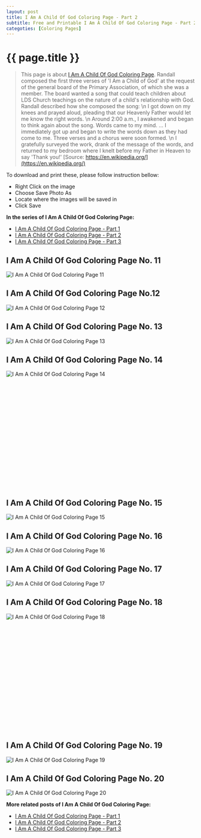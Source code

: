 ```yaml
---
layout: post
title: I Am A Child Of God Coloring Page - Part 2
subtitle: Free and Printable I Am A Child Of God Coloring Page - Part 2
categoties: [Coloring Pages]
---
```

{{ page.title }}
================
> This page is about [I Am A Child Of God Coloring Page](https://freecoloringpages.github.io/). Randall composed the first three verses of 'I Am a Child of God' at the request of the general board of the Primary Association, of which she was a member. The board wanted a song that could teach children about LDS Church teachings on the nature of a child's relationship with God. Randall described how she composed the song: \n I got down on my knees and prayed aloud, pleading that our Heavenly Father would let me know the right words. \n Around 2:00 a.m., I awakened and began to think again about the song. Words came to my mind. … I immediately got up and began to write the words down as they had come to me. Three verses and a chorus were soon formed. \n I gratefully surveyed the work, drank of the message of the words, and returned to my bedroom where I knelt before my Father in Heaven to say 'Thank you!' [Source: https://en.wikipedia.org/](https://en.wikipedia.org/)

To download and print these, please follow instruction bellow:
* Right Click on the image 
* Choose Save Photo As 
* Locate where the images will be saved in 
* Click Save

**In the series of I Am A Child Of God Coloring Page:**

* [I Am A Child Of God Coloring Page - Part 1](https://freecoloringpages.github.io/2017/12/01/I-Am-A-Child-Of-God-Coloring-Page-part-1.html)
* [I Am A Child Of God Coloring Page - Part 2](https://freecoloringpages.github.io/2017/12/01/I-Am-A-Child-Of-God-Coloring-Page-part-2.html)
* [I Am A Child Of God Coloring Page - Part 3](https://freecoloringpages.github.io/2017/12/01/I-Am-A-Child-Of-God-Coloring-Page-part-3.html)

## I Am A Child Of God Coloring Page No. 11
![I Am A Child Of God Coloring Page 11](https://freecoloringpages.github.io/img1/I-Am-A-Child-Of-God-Coloring-Page%20(11).jpg "I Am A Child Of God Coloring Page 11")

## I Am A Child Of God Coloring Page No.12
![I Am A Child Of God Coloring Page 12](https://freecoloringpages.github.io/img1/I-Am-A-Child-Of-God-Coloring-Page%20(12).jpg "I Am A Child Of God Coloring Page 12")

## I Am A Child Of God Coloring Page No. 13
![I Am A Child Of God Coloring Page 13](https://freecoloringpages.github.io/img1/I-Am-A-Child-Of-God-Coloring-Page%20(13).jpg "I Am A Child Of God Coloring Page 13")

## I Am A Child Of God Coloring Page No. 14
![I Am A Child Of God Coloring Page 14](https://freecoloringpages.github.io/img1/I-Am-A-Child-Of-God-Coloring-Page%20(14).jpg "I Am A Child Of God Coloring Page 14")

<script async src="//pagead2.googlesyndication.com/pagead/js/adsbygoogle.js"></script><!-- Texxtonly --><ins class="adsbygoogle" style="display:inline-block;width:336px;height:280px" data-ad-client="ca-pub-6753140515841889" data-ad-slot="3207852233"></ins><script>(adsbygoogle = window.adsbygoogle || []).push({}); </script>

## I Am A Child Of God Coloring Page No. 15
![I Am A Child Of God Coloring Page 15](https://freecoloringpages.github.io/img1/I-Am-A-Child-Of-God-Coloring-Page%20(15).jpg "I Am A Child Of God Coloring Page 15")

## I Am A Child Of God Coloring Page No. 16
![I Am A Child Of God Coloring Page 16](https://freecoloringpages.github.io/img1/I-Am-A-Child-Of-God-Coloring-Page%20(16).jpg "I Am A Child Of God Coloring Page 16")

## I Am A Child Of God Coloring Page No. 17
![I Am A Child Of God Coloring Page 17](https://freecoloringpages.github.io/img1/I-Am-A-Child-Of-God-Coloring-Page%20(17).jpg "I Am A Child Of God Coloring Page 17")

## I Am A Child Of God Coloring Page No. 18
![I Am A Child Of God Coloring Page 18](https://freecoloringpages.github.io/img1/I-Am-A-Child-Of-God-Coloring-Page%20(18).jpg "I Am A Child Of God Coloring Page 18")

<script async src="//pagead2.googlesyndication.com/pagead/js/adsbygoogle.js"></script><!-- Texxtonly --><ins class="adsbygoogle" style="display:inline-block;width:336px;height:280px" data-ad-client="ca-pub-6753140515841889" data-ad-slot="3207852233"></ins><script>(adsbygoogle = window.adsbygoogle || []).push({}); </script>

## I Am A Child Of God Coloring Page No. 19
![I Am A Child Of God Coloring Page 19](https://freecoloringpages.github.io/img1/I-Am-A-Child-Of-God-Coloring-Page%20(19).jpg "I Am A Child Of God Coloring Page 19")

## I Am A Child Of God Coloring Page No. 20
![I Am A Child Of God Coloring Page 20](https://freecoloringpages.github.io/img1/I-Am-A-Child-Of-God-Coloring-Page%20(20).jpg "I Am A Child Of God Coloring Page 20")

**More related posts of I Am A Child Of God Coloring Page:**

* [I Am A Child Of God Coloring Page - Part 1](https://freecoloringpages.github.io/2017/12/01/I-Am-A-Child-Of-God-Coloring-Page-part-1.html)
* [I Am A Child Of God Coloring Page - Part 2](https://freecoloringpages.github.io/2017/12/01/I-Am-A-Child-Of-God-Coloring-Page-part-2.html)
* [I Am A Child Of God Coloring Page - Part 3](https://freecoloringpages.github.io/2017/12/01/I-Am-A-Child-Of-God-Coloring-Page-part-3.html)

